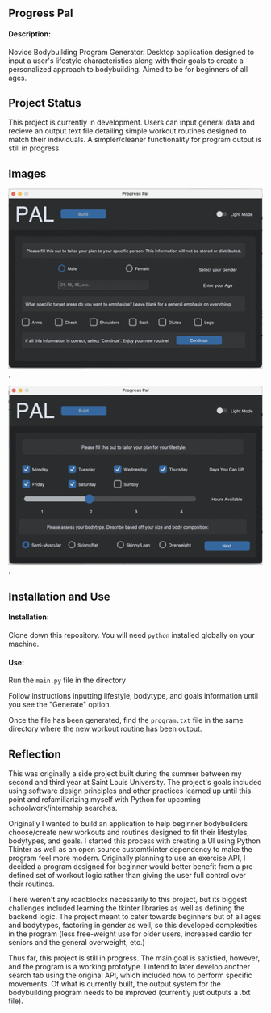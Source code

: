 ## Progress Pal

#### Description:

Novice Bodybuilding Program Generator. Desktop application designed to input a user's lifestyle characteristics along with their goals to create a personalized approach to bodybuilding. Aimed to be for beginners of all ages.

## Project Status

This project is currently in development. Users can input general data and recieve an output text file detailing simple workout routines designed to match their individuals. A simpler/cleaner functionality for program output is still in progress.

## Images

![First Input Page for Program](/gymproject/screenshots/P.P.1.png "First Input Page").

![Second Input Page for Program](/gymproject/screenshots/P.P.2.png "Second Input Page").

## Installation and Use

#### Installation:  

Clone down this repository. You will need `python` installed globally on your machine.  

#### Use:

Run the `main.py` file in the directory

Follow instructions inputting lifestyle, bodytype, and goals information until you see the "Generate" option.

Once the file has been generated, find the `program.txt` file in the same directory where the new workout routine has been output.


## Reflection

This was originally a side project built during the summer between my second and third year at Saint Louis University. The project's goals included using software design principles and other practices learned up until this point and refamiliarizing myself with Python for upcoming schoolwork/internship searches.

Originally I wanted to build an application to help beginner bodybuilders choose/create new workouts and routines designed to fit their lifestyles, bodytypes, and goals. I started this process with creating a UI using Python Tkinter as well as an open source customtkinter dependency to make the program feel more modern. Originally planning to use an exercise API, I decided a program designed for beginner would better benefit from a pre-defined set of workout logic rather than giving the user full control over their routines.

There weren't any roadblocks necessarily to this project, but its biggest challenges included learning the tkinter libraries as well as defining the backend logic. The project meant to cater towards beginners but of all ages and bodytypes, factoring in gender as well, so this developed complexities in the program (less free-weight use for older users, increased cardio for seniors and the general overweight, etc.)

Thus far, this project is still in progress. The main goal is satisfied, however, and the program is a working prototype. I intend to later develop another search tab using the original API, which included how to perform specific movements. Of what is currently built, the output system for the bodybuilding program needs to be improved (currently just outputs a .txt file).
